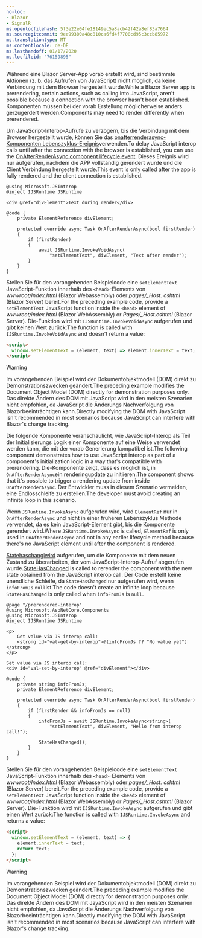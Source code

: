 ```yaml
---
no-loc:
- Blazor
- SignalR
ms.openlocfilehash: 5f3e22e04fe18149ec5a8acb42f42a8ef83a7664
ms.sourcegitcommit: 9ee99300a48c810ca6fd4f7700cd95c3ccb85972
ms.translationtype: MT
ms.contentlocale: de-DE
ms.lasthandoff: 01/17/2020
ms.locfileid: "76159895"
---
```

<span data-ttu-id="be3fd-101">Während eine Blazor Server-App vorab erstellt wird, sind bestimmte Aktionen (z. b. das Aufrufen von JavaScript) nicht möglich, da keine Verbindung mit dem Browser hergestellt wurde.</span><span class="sxs-lookup"><span data-stu-id="be3fd-101">While a Blazor Server app is prerendering, certain actions, such as calling into JavaScript, aren't possible because a connection with the browser hasn't been established.</span></span> <span data-ttu-id="be3fd-102">Komponenten müssen bei der vorab Erstellung möglicherweise anders gerzugerdert werden.</span><span class="sxs-lookup"><span data-stu-id="be3fd-102">Components may need to render differently when prerendered.</span></span>

<span data-ttu-id="be3fd-103">Um JavaScript-Interop-Aufrufe zu verzögern, bis die Verbindung mit dem Browser hergestellt wurde, können Sie das [onafterrenderasync-Komponenten Lebenszyklus-Ereignis](xref:blazor/lifecycle#after-component-render)verwenden.</span><span class="sxs-lookup"><span data-stu-id="be3fd-103">To delay JavaScript interop calls until after the connection with the browser is established, you can use the [OnAfterRenderAsync component lifecycle event](xref:blazor/lifecycle#after-component-render).</span></span> <span data-ttu-id="be3fd-104">Dieses Ereignis wird nur aufgerufen, nachdem die APP vollständig gerendert wurde und die Client Verbindung hergestellt wurde.</span><span class="sxs-lookup"><span data-stu-id="be3fd-104">This event is only called after the app is fully rendered and the client connection is established.</span></span>

```cshtml
@using Microsoft.JSInterop
@inject IJSRuntime JSRuntime

<div @ref="divElement">Text during render</div>

@code {
    private ElementReference divElement;

    protected override async Task OnAfterRenderAsync(bool firstRender)
    {
        if (firstRender)
        {
            await JSRuntime.InvokeVoidAsync(
                "setElementText", divElement, "Text after render");
        }
    }
}
```

<span data-ttu-id="be3fd-105">Stellen Sie für den vorangehenden Beispielcode eine `setElementText` JavaScript-Funktion innerhalb des `<head>`-Elements von *wwwroot/Index.html* (Blazor Webassembly) oder *pages/_Host. cshtml* (Blazor Server) bereit.</span><span class="sxs-lookup"><span data-stu-id="be3fd-105">For the preceding example code, provide a `setElementText` JavaScript function inside the `<head>` element of *wwwroot/index.html* (Blazor WebAssembly) or *Pages/_Host.cshtml* (Blazor Server).</span></span> <span data-ttu-id="be3fd-106">Die-Funktion wird mit `IJSRuntime.InvokeVoidAsync` aufgerufen und gibt keinen Wert zurück:</span><span class="sxs-lookup"><span data-stu-id="be3fd-106">The function is called with `IJSRuntime.InvokeVoidAsync` and doesn't return a value:</span></span>

```html
<script>
  window.setElementText = (element, text) => element.innerText = text;
</script>
```

> [!WARNING]
> <span data-ttu-id="be3fd-107">Im vorangehenden Beispiel wird der Dokumentobjektmodell (DOM) direkt zu Demonstrationszwecken geändert.</span><span class="sxs-lookup"><span data-stu-id="be3fd-107">The preceding example modifies the Document Object Model (DOM) directly for demonstration purposes only.</span></span> <span data-ttu-id="be3fd-108">Das direkte Ändern des DOM mit JavaScript wird in den meisten Szenarien nicht empfohlen, da JavaScript die Änderungs Nachverfolgung von Blazorbeeinträchtigen kann.</span><span class="sxs-lookup"><span data-stu-id="be3fd-108">Directly modifying the DOM with JavaScript isn't recommended in most scenarios because JavaScript can interfere with Blazor's change tracking.</span></span>

<span data-ttu-id="be3fd-109">Die folgende Komponente veranschaulicht, wie JavaScript-Interop als Teil der Initialisierungs Logik einer Komponente auf eine Weise verwendet werden kann, die mit der vorab Generierung kompatibel ist.</span><span class="sxs-lookup"><span data-stu-id="be3fd-109">The following component demonstrates how to use JavaScript interop as part of a component's initialization logic in a way that's compatible with prerendering.</span></span> <span data-ttu-id="be3fd-110">Die-Komponente zeigt, dass es möglich ist, in `OnAfterRenderAsync`ein renderingupdate zu initiieren.</span><span class="sxs-lookup"><span data-stu-id="be3fd-110">The component shows that it's possible to trigger a rendering update from inside `OnAfterRenderAsync`.</span></span> <span data-ttu-id="be3fd-111">Der Entwickler muss in diesem Szenario vermeiden, eine Endlosschleife zu erstellen.</span><span class="sxs-lookup"><span data-stu-id="be3fd-111">The developer must avoid creating an infinite loop in this scenario.</span></span>

<span data-ttu-id="be3fd-112">Wenn `JSRuntime.InvokeAsync` aufgerufen wird, wird `ElementRef` nur in `OnAfterRenderAsync` und nicht in einer früheren Lebenszyklus Methode verwendet, da es kein JavaScript-Element gibt, bis die Komponente gerendert wird.</span><span class="sxs-lookup"><span data-stu-id="be3fd-112">Where `JSRuntime.InvokeAsync` is called, `ElementRef` is only used in `OnAfterRenderAsync` and not in any earlier lifecycle method because there's no JavaScript element until after the component is rendered.</span></span>

<span data-ttu-id="be3fd-113">[Statehaschangiwird](xref:blazor/lifecycle#state-changes) aufgerufen, um die Komponente mit dem neuen Zustand zu überarbeiten, der vom JavaScript-Interop-Aufruf abgerufen wurde.</span><span class="sxs-lookup"><span data-stu-id="be3fd-113">[StateHasChanged](xref:blazor/lifecycle#state-changes) is called to rerender the component with the new state obtained from the JavaScript interop call.</span></span> <span data-ttu-id="be3fd-114">Der Code erstellt keine unendliche Schleife, da `StateHasChanged` nur aufgerufen wird, wenn `infoFromJs` `null`ist.</span><span class="sxs-lookup"><span data-stu-id="be3fd-114">The code doesn't create an infinite loop because `StateHasChanged` is only called when `infoFromJs` is `null`.</span></span>

```cshtml
@page "/prerendered-interop"
@using Microsoft.AspNetCore.Components
@using Microsoft.JSInterop
@inject IJSRuntime JSRuntime

<p>
    Get value via JS interop call:
    <strong id="val-get-by-interop">@(infoFromJs ?? "No value yet")</strong>
</p>

Set value via JS interop call:
<div id="val-set-by-interop" @ref="divElement"></div>

@code {
    private string infoFromJs;
    private ElementReference divElement;

    protected override async Task OnAfterRenderAsync(bool firstRender)
    {
        if (firstRender && infoFromJs == null)
        {
            infoFromJs = await JSRuntime.InvokeAsync<string>(
                "setElementText", divElement, "Hello from interop call!");

            StateHasChanged();
        }
    }
}
```

<span data-ttu-id="be3fd-115">Stellen Sie für den vorangehenden Beispielcode eine `setElementText` JavaScript-Funktion innerhalb des `<head>`-Elements von *wwwroot/Index.html* (Blazor Webassembly) oder *pages/_Host. cshtml* (Blazor Server) bereit.</span><span class="sxs-lookup"><span data-stu-id="be3fd-115">For the preceding example code, provide a `setElementText` JavaScript function inside the `<head>` element of *wwwroot/index.html* (Blazor WebAssembly) or *Pages/_Host.cshtml* (Blazor Server).</span></span> <span data-ttu-id="be3fd-116">Die-Funktion wird mit `IJSRuntime.InvokeAsync` aufgerufen und gibt einen Wert zurück:</span><span class="sxs-lookup"><span data-stu-id="be3fd-116">The function is called with `IJSRuntime.InvokeAsync` and returns a value:</span></span>

```html
<script>
  window.setElementText = (element, text) => {
    element.innerText = text;
    return text;
  };
</script>
```

> [!WARNING]
> <span data-ttu-id="be3fd-117">Im vorangehenden Beispiel wird der Dokumentobjektmodell (DOM) direkt zu Demonstrationszwecken geändert.</span><span class="sxs-lookup"><span data-stu-id="be3fd-117">The preceding example modifies the Document Object Model (DOM) directly for demonstration purposes only.</span></span> <span data-ttu-id="be3fd-118">Das direkte Ändern des DOM mit JavaScript wird in den meisten Szenarien nicht empfohlen, da JavaScript die Änderungs Nachverfolgung von Blazorbeeinträchtigen kann.</span><span class="sxs-lookup"><span data-stu-id="be3fd-118">Directly modifying the DOM with JavaScript isn't recommended in most scenarios because JavaScript can interfere with Blazor's change tracking.</span></span>
